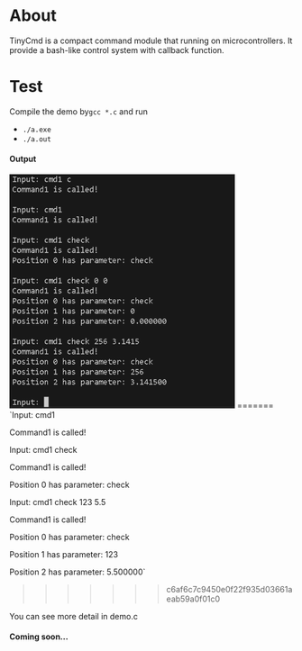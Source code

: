 # About
TinyCmd is a compact command module that running on microcontrollers. It provide a bash-like control system with callback function.



# Test

Compile the demo  by`gcc *.c` and run

- `./a.exe`
- `./a.out`



#### Output

<img src=".\media\output.jpg" alt="Outputd" width="400" height="auto">
=======
`Input: cmd1

Command1 is called!


Input: cmd1 check

Command1 is called!

Position 0 has parameter: check


Input: cmd1 check 123 5.5

Command1 is called!

Position 0 has parameter: check

Position 1 has parameter: 123

Position 2 has parameter: 5.500000`
>>>>>>> c6af6c7c9450e0f22f935d03661aeab59a0f01c0



You can see more detail in demo.c



#### Coming soon...
